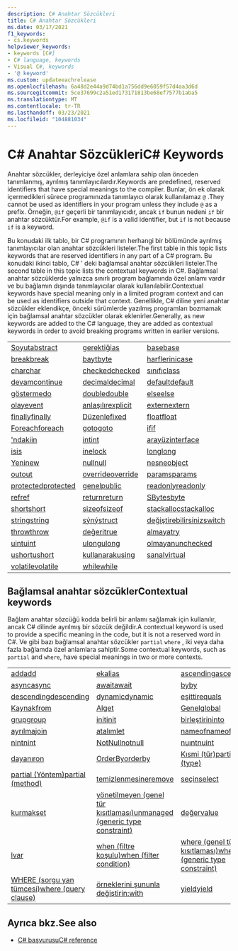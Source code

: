 ```yaml
---
description: C# Anahtar Sözcükleri
title: C# Anahtar Sözcükleri
ms.date: 03/17/2021
f1_keywords:
- cs.keywords
helpviewer_keywords:
- keywords [C#]
- C# language, keywords
- Visual C#, keywords
- '@ keyword'
ms.custom: updateeachrelease
ms.openlocfilehash: 6a48d2e44a9d74bd1a756dd9e6059f57d4aa3d6d
ms.sourcegitcommit: 5ce37699c2a51ed173171813be68ef7577b1aba5
ms.translationtype: MT
ms.contentlocale: tr-TR
ms.lasthandoff: 03/23/2021
ms.locfileid: "104881034"
---
```

# <a name="c-keywords"></a><span data-ttu-id="f197b-103">C# Anahtar Sözcükleri</span><span class="sxs-lookup"><span data-stu-id="f197b-103">C# Keywords</span></span>

<span data-ttu-id="f197b-104">Anahtar sözcükler, derleyiciye özel anlamlara sahip olan önceden tanımlanmış, ayrılmış tanımlayıcılardır.</span><span class="sxs-lookup"><span data-stu-id="f197b-104">Keywords are predefined, reserved identifiers that have special meanings to the compiler.</span></span> <span data-ttu-id="f197b-105">Bunlar, ön ek olarak içermedikleri sürece programınızda tanımlayıcı olarak kullanılamaz `@` .</span><span class="sxs-lookup"><span data-stu-id="f197b-105">They cannot be used as identifiers in your program unless they include `@` as a prefix.</span></span> <span data-ttu-id="f197b-106">Örneğin, `@if` geçerli bir tanımlayıcıdır, ancak `if` bunun nedeni `if` bir anahtar sözcüktür.</span><span class="sxs-lookup"><span data-stu-id="f197b-106">For example, `@if` is a valid identifier, but `if` is not because `if` is a keyword.</span></span>  
  
 <span data-ttu-id="f197b-107">Bu konudaki ilk tablo, bir C# programının herhangi bir bölümünde ayrılmış tanımlayıcılar olan anahtar sözcükleri listeler.</span><span class="sxs-lookup"><span data-stu-id="f197b-107">The first table in this topic lists keywords that are reserved identifiers in any part of a C# program.</span></span> <span data-ttu-id="f197b-108">Bu konudaki ikinci tablo, C# ' deki bağlamsal anahtar sözcükleri listeler.</span><span class="sxs-lookup"><span data-stu-id="f197b-108">The second table in this topic lists the contextual keywords in C#.</span></span> <span data-ttu-id="f197b-109">Bağlamsal anahtar sözcüklerde yalnızca sınırlı program bağlamında özel anlamı vardır ve bu bağlamın dışında tanımlayıcılar olarak kullanılabilir.</span><span class="sxs-lookup"><span data-stu-id="f197b-109">Contextual keywords have special meaning only in a limited program context and can be used as identifiers outside that context.</span></span> <span data-ttu-id="f197b-110">Genellikle, C# diline yeni anahtar sözcükler eklendikçe, önceki sürümlerde yazılmış programları bozmamak için bağlamsal anahtar sözcükler olarak eklenirler.</span><span class="sxs-lookup"><span data-stu-id="f197b-110">Generally, as new keywords are added to the C# language, they are added as contextual keywords in order to avoid breaking programs written in earlier versions.</span></span>  
  
|||||  
|---|---|---|---|  
|[<span data-ttu-id="f197b-111">Soyut</span><span class="sxs-lookup"><span data-stu-id="f197b-111">abstract</span></span>](abstract.md)|[<span data-ttu-id="f197b-112">gerektiği</span><span class="sxs-lookup"><span data-stu-id="f197b-112">as</span></span>](../operators/type-testing-and-cast.md#as-operator)|[<span data-ttu-id="f197b-113">base</span><span class="sxs-lookup"><span data-stu-id="f197b-113">base</span></span>](base.md)|[<span data-ttu-id="f197b-114">bool</span><span class="sxs-lookup"><span data-stu-id="f197b-114">bool</span></span>](../builtin-types/bool.md)|  
|[<span data-ttu-id="f197b-115">break</span><span class="sxs-lookup"><span data-stu-id="f197b-115">break</span></span>](break.md)|[<span data-ttu-id="f197b-116">bayt</span><span class="sxs-lookup"><span data-stu-id="f197b-116">byte</span></span>](../builtin-types/integral-numeric-types.md)|[<span data-ttu-id="f197b-117">harflerini</span><span class="sxs-lookup"><span data-stu-id="f197b-117">case</span></span>](switch.md)|[<span data-ttu-id="f197b-118">yakalaya</span><span class="sxs-lookup"><span data-stu-id="f197b-118">catch</span></span>](try-catch.md)|  
|[<span data-ttu-id="f197b-119">char</span><span class="sxs-lookup"><span data-stu-id="f197b-119">char</span></span>](../builtin-types/char.md)|[<span data-ttu-id="f197b-120">checked</span><span class="sxs-lookup"><span data-stu-id="f197b-120">checked</span></span>](checked.md)|[<span data-ttu-id="f197b-121">sınıfı</span><span class="sxs-lookup"><span data-stu-id="f197b-121">class</span></span>](class.md)|[<span data-ttu-id="f197b-122">const</span><span class="sxs-lookup"><span data-stu-id="f197b-122">const</span></span>](const.md)|  
|[<span data-ttu-id="f197b-123">devam</span><span class="sxs-lookup"><span data-stu-id="f197b-123">continue</span></span>](continue.md)|[<span data-ttu-id="f197b-124">decimal</span><span class="sxs-lookup"><span data-stu-id="f197b-124">decimal</span></span>](../builtin-types/floating-point-numeric-types.md)|[<span data-ttu-id="f197b-125">default</span><span class="sxs-lookup"><span data-stu-id="f197b-125">default</span></span>](default.md)|[<span data-ttu-id="f197b-126">ğini</span><span class="sxs-lookup"><span data-stu-id="f197b-126">delegate</span></span>](../builtin-types/reference-types.md)|  
|[<span data-ttu-id="f197b-127">gösterme</span><span class="sxs-lookup"><span data-stu-id="f197b-127">do</span></span>](do.md)|[<span data-ttu-id="f197b-128">double</span><span class="sxs-lookup"><span data-stu-id="f197b-128">double</span></span>](../builtin-types/floating-point-numeric-types.md)|[<span data-ttu-id="f197b-129">else</span><span class="sxs-lookup"><span data-stu-id="f197b-129">else</span></span>](if-else.md)|[<span data-ttu-id="f197b-130">yardımının</span><span class="sxs-lookup"><span data-stu-id="f197b-130">enum</span></span>](../builtin-types/enum.md)|  
|[<span data-ttu-id="f197b-131">olay</span><span class="sxs-lookup"><span data-stu-id="f197b-131">event</span></span>](event.md)|[<span data-ttu-id="f197b-132">anlaşılır</span><span class="sxs-lookup"><span data-stu-id="f197b-132">explicit</span></span>](../operators/user-defined-conversion-operators.md)|[<span data-ttu-id="f197b-133">extern</span><span class="sxs-lookup"><span data-stu-id="f197b-133">extern</span></span>](extern.md)|[<span data-ttu-id="f197b-134">yanlýþ</span><span class="sxs-lookup"><span data-stu-id="f197b-134">false</span></span>](../builtin-types/bool.md)|  
|[<span data-ttu-id="f197b-135">finally</span><span class="sxs-lookup"><span data-stu-id="f197b-135">finally</span></span>](try-finally.md)|[<span data-ttu-id="f197b-136">Düzenle</span><span class="sxs-lookup"><span data-stu-id="f197b-136">fixed</span></span>](fixed-statement.md)|[<span data-ttu-id="f197b-137">float</span><span class="sxs-lookup"><span data-stu-id="f197b-137">float</span></span>](../builtin-types/floating-point-numeric-types.md)|[<span data-ttu-id="f197b-138">:</span><span class="sxs-lookup"><span data-stu-id="f197b-138">for</span></span>](for.md)|  
|[<span data-ttu-id="f197b-139">Foreach</span><span class="sxs-lookup"><span data-stu-id="f197b-139">foreach</span></span>](foreach-in.md)|[<span data-ttu-id="f197b-140">goto</span><span class="sxs-lookup"><span data-stu-id="f197b-140">goto</span></span>](goto.md)|[<span data-ttu-id="f197b-141">if</span><span class="sxs-lookup"><span data-stu-id="f197b-141">if</span></span>](if-else.md)|[<span data-ttu-id="f197b-142">indirgen</span><span class="sxs-lookup"><span data-stu-id="f197b-142">implicit</span></span>](../operators/user-defined-conversion-operators.md)|  
|[<span data-ttu-id="f197b-143">'ndaki</span><span class="sxs-lookup"><span data-stu-id="f197b-143">in</span></span>](in.md)|[<span data-ttu-id="f197b-144">int</span><span class="sxs-lookup"><span data-stu-id="f197b-144">int</span></span>](../builtin-types/integral-numeric-types.md)|[<span data-ttu-id="f197b-145">arayüz</span><span class="sxs-lookup"><span data-stu-id="f197b-145">interface</span></span>](interface.md)|[<span data-ttu-id="f197b-146">internal</span><span class="sxs-lookup"><span data-stu-id="f197b-146">internal</span></span>](internal.md)|
|[<span data-ttu-id="f197b-147">is</span><span class="sxs-lookup"><span data-stu-id="f197b-147">is</span></span>](is.md)|[<span data-ttu-id="f197b-148">ine</span><span class="sxs-lookup"><span data-stu-id="f197b-148">lock</span></span>](lock-statement.md)|[<span data-ttu-id="f197b-149">long</span><span class="sxs-lookup"><span data-stu-id="f197b-149">long</span></span>](../builtin-types/integral-numeric-types.md)|[<span data-ttu-id="f197b-150">uzayına</span><span class="sxs-lookup"><span data-stu-id="f197b-150">namespace</span></span>](namespace.md)|
|[<span data-ttu-id="f197b-151">Yeni</span><span class="sxs-lookup"><span data-stu-id="f197b-151">new</span></span>](../operators/new-operator.md)|[<span data-ttu-id="f197b-152">null</span><span class="sxs-lookup"><span data-stu-id="f197b-152">null</span></span>](null.md)|[<span data-ttu-id="f197b-153">nesne</span><span class="sxs-lookup"><span data-stu-id="f197b-153">object</span></span>](../builtin-types/reference-types.md)|[<span data-ttu-id="f197b-154">işlecinde</span><span class="sxs-lookup"><span data-stu-id="f197b-154">operator</span></span>](../operators/operator-overloading.md)|
|[<span data-ttu-id="f197b-155">out</span><span class="sxs-lookup"><span data-stu-id="f197b-155">out</span></span>](out.md)|[<span data-ttu-id="f197b-156">override</span><span class="sxs-lookup"><span data-stu-id="f197b-156">override</span></span>](override.md)|[<span data-ttu-id="f197b-157">params</span><span class="sxs-lookup"><span data-stu-id="f197b-157">params</span></span>](params.md)|[<span data-ttu-id="f197b-158">özelleştirme</span><span class="sxs-lookup"><span data-stu-id="f197b-158">private</span></span>](private.md)|
|[<span data-ttu-id="f197b-159">protected</span><span class="sxs-lookup"><span data-stu-id="f197b-159">protected</span></span>](protected.md)|[<span data-ttu-id="f197b-160">genel</span><span class="sxs-lookup"><span data-stu-id="f197b-160">public</span></span>](public.md)|[<span data-ttu-id="f197b-161">readonly</span><span class="sxs-lookup"><span data-stu-id="f197b-161">readonly</span></span>](readonly.md)|[<span data-ttu-id="f197b-162">kayıtlar</span><span class="sxs-lookup"><span data-stu-id="f197b-162">record</span></span>](../../programming-guide/classes-and-structs/records.md)|
|[<span data-ttu-id="f197b-163">ref</span><span class="sxs-lookup"><span data-stu-id="f197b-163">ref</span></span>](ref.md)|[<span data-ttu-id="f197b-164">return</span><span class="sxs-lookup"><span data-stu-id="f197b-164">return</span></span>](return.md)|[<span data-ttu-id="f197b-165">SByte</span><span class="sxs-lookup"><span data-stu-id="f197b-165">sbyte</span></span>](../builtin-types/integral-numeric-types.md)|[<span data-ttu-id="f197b-166">sealed</span><span class="sxs-lookup"><span data-stu-id="f197b-166">sealed</span></span>](sealed.md)|
|[<span data-ttu-id="f197b-167">short</span><span class="sxs-lookup"><span data-stu-id="f197b-167">short</span></span>](../builtin-types/integral-numeric-types.md)|[<span data-ttu-id="f197b-168">sizeof</span><span class="sxs-lookup"><span data-stu-id="f197b-168">sizeof</span></span>](../operators/sizeof.md)|[<span data-ttu-id="f197b-169">stackalloc</span><span class="sxs-lookup"><span data-stu-id="f197b-169">stackalloc</span></span>](../operators/stackalloc.md)|[<span data-ttu-id="f197b-170">static</span><span class="sxs-lookup"><span data-stu-id="f197b-170">static</span></span>](static.md)|
|[<span data-ttu-id="f197b-171">string</span><span class="sxs-lookup"><span data-stu-id="f197b-171">string</span></span>](../builtin-types/reference-types.md)|[<span data-ttu-id="f197b-172">sýný</span><span class="sxs-lookup"><span data-stu-id="f197b-172">struct</span></span>](../builtin-types/struct.md)|[<span data-ttu-id="f197b-173">değiştirebilirsiniz</span><span class="sxs-lookup"><span data-stu-id="f197b-173">switch</span></span>](switch.md)|[<span data-ttu-id="f197b-174">this</span><span class="sxs-lookup"><span data-stu-id="f197b-174">this</span></span>](this.md)|
|[<span data-ttu-id="f197b-175">throw</span><span class="sxs-lookup"><span data-stu-id="f197b-175">throw</span></span>](throw.md)|[<span data-ttu-id="f197b-176">değeri</span><span class="sxs-lookup"><span data-stu-id="f197b-176">true</span></span>](../builtin-types/bool.md)|[<span data-ttu-id="f197b-177">almaya</span><span class="sxs-lookup"><span data-stu-id="f197b-177">try</span></span>](try-catch.md)|[<span data-ttu-id="f197b-178">typeof</span><span class="sxs-lookup"><span data-stu-id="f197b-178">typeof</span></span>](../operators/type-testing-and-cast.md#typeof-operator)|
|[<span data-ttu-id="f197b-179">uint</span><span class="sxs-lookup"><span data-stu-id="f197b-179">uint</span></span>](../builtin-types/integral-numeric-types.md)|[<span data-ttu-id="f197b-180">ulong</span><span class="sxs-lookup"><span data-stu-id="f197b-180">ulong</span></span>](../builtin-types/integral-numeric-types.md)|[<span data-ttu-id="f197b-181">olmayan</span><span class="sxs-lookup"><span data-stu-id="f197b-181">unchecked</span></span>](unchecked.md)|[<span data-ttu-id="f197b-182">olmayabilecek</span><span class="sxs-lookup"><span data-stu-id="f197b-182">unsafe</span></span>](unsafe.md)|
|[<span data-ttu-id="f197b-183">ushort</span><span class="sxs-lookup"><span data-stu-id="f197b-183">ushort</span></span>](../builtin-types/integral-numeric-types.md)|[<span data-ttu-id="f197b-184">kullanarak</span><span class="sxs-lookup"><span data-stu-id="f197b-184">using</span></span>](using.md)|[<span data-ttu-id="f197b-185">sanal</span><span class="sxs-lookup"><span data-stu-id="f197b-185">virtual</span></span>](virtual.md)|[<span data-ttu-id="f197b-186">void</span><span class="sxs-lookup"><span data-stu-id="f197b-186">void</span></span>](../builtin-types/void.md)|
|[<span data-ttu-id="f197b-187">volatile</span><span class="sxs-lookup"><span data-stu-id="f197b-187">volatile</span></span>](volatile.md)|[<span data-ttu-id="f197b-188">while</span><span class="sxs-lookup"><span data-stu-id="f197b-188">while</span></span>](while.md)|

## <a name="contextual-keywords"></a><span data-ttu-id="f197b-189">Bağlamsal anahtar sözcükler</span><span class="sxs-lookup"><span data-stu-id="f197b-189">Contextual keywords</span></span>

 <span data-ttu-id="f197b-190">Bağlam anahtar sözcüğü kodda belirli bir anlamı sağlamak için kullanılır, ancak C# dilinde ayrılmış bir sözcük değildir.</span><span class="sxs-lookup"><span data-stu-id="f197b-190">A contextual keyword is used to provide a specific meaning in the code, but it is not a reserved word in C#.</span></span> <span data-ttu-id="f197b-191">Ve gibi bazı bağlamsal anahtar sözcükler `partial` `where` , iki veya daha fazla bağlamda özel anlamlara sahiptir.</span><span class="sxs-lookup"><span data-stu-id="f197b-191">Some contextual keywords, such as `partial` and `where`, have special meanings in two or more contexts.</span></span>  
  
||||  
|---|---|---|  
|[<span data-ttu-id="f197b-192">add</span><span class="sxs-lookup"><span data-stu-id="f197b-192">add</span></span>](add.md)|[<span data-ttu-id="f197b-193">ek</span><span class="sxs-lookup"><span data-stu-id="f197b-193">alias</span></span>](extern-alias.md)|[<span data-ttu-id="f197b-194">ascending</span><span class="sxs-lookup"><span data-stu-id="f197b-194">ascending</span></span>](ascending.md)|
|[<span data-ttu-id="f197b-195">async</span><span class="sxs-lookup"><span data-stu-id="f197b-195">async</span></span>](async.md)|[<span data-ttu-id="f197b-196">await</span><span class="sxs-lookup"><span data-stu-id="f197b-196">await</span></span>](../operators/await.md)|[<span data-ttu-id="f197b-197">by</span><span class="sxs-lookup"><span data-stu-id="f197b-197">by</span></span>](by.md)|
|[<span data-ttu-id="f197b-198">descending</span><span class="sxs-lookup"><span data-stu-id="f197b-198">descending</span></span>](descending.md)|[<span data-ttu-id="f197b-199">dynamic</span><span class="sxs-lookup"><span data-stu-id="f197b-199">dynamic</span></span>](../builtin-types/reference-types.md)|[<span data-ttu-id="f197b-200">eşittir</span><span class="sxs-lookup"><span data-stu-id="f197b-200">equals</span></span>](equals.md)|
|[<span data-ttu-id="f197b-201">Kaynak</span><span class="sxs-lookup"><span data-stu-id="f197b-201">from</span></span>](from-clause.md)|[<span data-ttu-id="f197b-202">Al</span><span class="sxs-lookup"><span data-stu-id="f197b-202">get</span></span>](get.md)|[<span data-ttu-id="f197b-203">Genel</span><span class="sxs-lookup"><span data-stu-id="f197b-203">global</span></span>](../operators/namespace-alias-qualifier.md)|
|[<span data-ttu-id="f197b-204">grup</span><span class="sxs-lookup"><span data-stu-id="f197b-204">group</span></span>](group-clause.md)|[<span data-ttu-id="f197b-205">init</span><span class="sxs-lookup"><span data-stu-id="f197b-205">init</span></span>](init.md)|[<span data-ttu-id="f197b-206">birleştirin</span><span class="sxs-lookup"><span data-stu-id="f197b-206">into</span></span>](into.md)|
|[<span data-ttu-id="f197b-207">ayrılma</span><span class="sxs-lookup"><span data-stu-id="f197b-207">join</span></span>](join-clause.md)|[<span data-ttu-id="f197b-208">atalım</span><span class="sxs-lookup"><span data-stu-id="f197b-208">let</span></span>](let-clause.md)|[<span data-ttu-id="f197b-209">nameof</span><span class="sxs-lookup"><span data-stu-id="f197b-209">nameof</span></span>](../operators/nameof.md)|
|[<span data-ttu-id="f197b-210">nint</span><span class="sxs-lookup"><span data-stu-id="f197b-210">nint</span></span>](../builtin-types/nint-nuint.md)|[<span data-ttu-id="f197b-211">NotNull</span><span class="sxs-lookup"><span data-stu-id="f197b-211">notnull</span></span>](../../programming-guide/generics/constraints-on-type-parameters.md#notnull-constraint)|[<span data-ttu-id="f197b-212">nuınt</span><span class="sxs-lookup"><span data-stu-id="f197b-212">nuint</span></span>](../builtin-types/nint-nuint.md)|
|[<span data-ttu-id="f197b-213">dayanır</span><span class="sxs-lookup"><span data-stu-id="f197b-213">on</span></span>](on.md)|[<span data-ttu-id="f197b-214">OrderBy</span><span class="sxs-lookup"><span data-stu-id="f197b-214">orderby</span></span>](orderby-clause.md)|[<span data-ttu-id="f197b-215">Kısmi (tür)</span><span class="sxs-lookup"><span data-stu-id="f197b-215">partial (type)</span></span>](partial-type.md)|
|[<span data-ttu-id="f197b-216">partial (Yöntem)</span><span class="sxs-lookup"><span data-stu-id="f197b-216">partial (method)</span></span>](partial-method.md)|[<span data-ttu-id="f197b-217">temizlenmesine</span><span class="sxs-lookup"><span data-stu-id="f197b-217">remove</span></span>](remove.md)|[<span data-ttu-id="f197b-218">seçin</span><span class="sxs-lookup"><span data-stu-id="f197b-218">select</span></span>](select-clause.md)|
|[<span data-ttu-id="f197b-219">kurmak</span><span class="sxs-lookup"><span data-stu-id="f197b-219">set</span></span>](set.md)|[<span data-ttu-id="f197b-220">yönetilmeyen (genel tür kısıtlaması)</span><span class="sxs-lookup"><span data-stu-id="f197b-220">unmanaged (generic type constraint)</span></span>](../../programming-guide/generics/constraints-on-type-parameters.md#unmanaged-constraint)|[<span data-ttu-id="f197b-221">değer</span><span class="sxs-lookup"><span data-stu-id="f197b-221">value</span></span>](value.md)|
|[<span data-ttu-id="f197b-222">l</span><span class="sxs-lookup"><span data-stu-id="f197b-222">var</span></span>](var.md)|[<span data-ttu-id="f197b-223">when (filtre koşulu)</span><span class="sxs-lookup"><span data-stu-id="f197b-223">when (filter condition)</span></span>](when.md)|[<span data-ttu-id="f197b-224">where (genel tür kısıtlaması)</span><span class="sxs-lookup"><span data-stu-id="f197b-224">where (generic type constraint)</span></span>](where-generic-type-constraint.md)|
|[<span data-ttu-id="f197b-225">WHERE (sorgu yan tümcesi)</span><span class="sxs-lookup"><span data-stu-id="f197b-225">where (query clause)</span></span>](where-clause.md)|[<span data-ttu-id="f197b-226">örneklerini şununla değiştirin:</span><span class="sxs-lookup"><span data-stu-id="f197b-226">with</span></span>](../operators/with-expression.md)|[<span data-ttu-id="f197b-227">yield</span><span class="sxs-lookup"><span data-stu-id="f197b-227">yield</span></span>](yield.md)||

## <a name="see-also"></a><span data-ttu-id="f197b-228">Ayrıca bkz.</span><span class="sxs-lookup"><span data-stu-id="f197b-228">See also</span></span>

- [<span data-ttu-id="f197b-229">C# başvurusu</span><span class="sxs-lookup"><span data-stu-id="f197b-229">C# reference</span></span>](../index.md)
